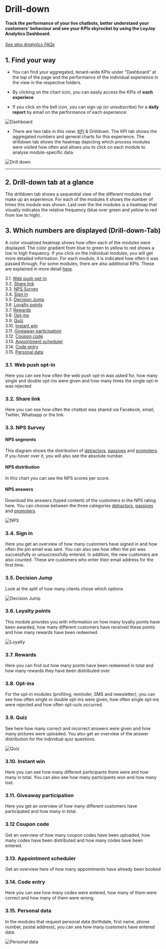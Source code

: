 # Drill-down

#### Track the performance of your live chatbots, better understand your customers' behaviour and see your KPIs skyrocket by using the LoyJoy Analytics Dashboard.

[*See also Analytics FAQs*](/faq/analytics/analytics.md)

## 1. Find your way

+ You can find your aggregated, tenant-wide KPIs under "Dashboard" at the top of the page and the performance of the individual experience in the view in the respective folders. <br>

+ By clicking on the chart icon, you can easily access the KPIs of **each experiece** <br>

+ If you click on the bell icon, you can sign up (or unsubscribe) for a **daily report** by email on the performance of each experience:

![Dashboard](dashboard.png "Dashboard")

+ There are two tabs in this view: [KPI](/analytics/kpi/kpi.md) & Drilldown. The KPI tab shows the aggregated numbers and general charts for this experience. The drilldown tab shows the heatmap depicting which process modules were visited how often and allows you to click on each module to analyse module-specific data.

![Drill down](drill_down.gif.png "Drill down")
_____________________

## 2. Drill-down tab at a glance

The drilldown tab shows a sequential view of the different modules that make up an experience. For each of the modules it shows the number of times this module was shown. Laid over the the modules is a heatmap that visually indicates the relative frequency (blue over green and yellow to red from low to high).

## 3. Which numbers are displayed (Drill-down-Tab)

A color visualized heatmap shows how often each of the modules were displayed. The color gradient from blue to green to yellow to red shows a low to high 
frequency.
If you click on the individual modules, you will get more detailed information. For each module, it is indicated how often it was passed through. For some 
modules, there are also additional KPIs. These are explained in more detail [here](#51-web-push-opt-in).

3.1. [Web push opt-in](#31-web-push-opt-in)</br>
3.2. [Share link](#32-share-link)</br>
3.3. [NPS Survey](#33-nps-survey)</br>
3.4. [Sign in](#34-sign-in)</br>
3.5. [Decision Jump](#35-decision-jump)</br>
3.6. [Loyalty points](#36-loyalty-points)</br>
3.7. [Rewards](#37-rewards)</br>
3.8. [Opt-ins](#38-opt-ins)</br>
3.9. [Quiz](#39-quiz)</br>
3.10. [Instant win](#310-instant-win)</br>
3.11. [Giveaway participation](#311-giveaway-participation)</br>
3.12. [Coupon code](#312-coupon-code)</br>
3.13. [Appointment scheduler](#313-appointment-scheduler)</br>
3.14. [Code entry](#314-code-entry)</br>
3.15. [Personal data](#315-personal-data)</br>


### 3.1. Web push opt-in
Here you can see how often the web push opt-in was asked for, how many single and double opt-ins were given and how many times the single opt-in was rejected

### 3.2. Share link
Here you can see how often the chatbot was shared via Facebook, email, Twitter, Whatsapp or the link.

### 3.3. NPS Survey

#### NPS segments
This diagram shows the distribution of [detractors](/analytics/kpi/kpi.md#detractors), [passives](/analytics/kpi/kpi.md#passives) and [promoters](/analytics/kpi/kpi.md#promoters). If you hover over it, you will also see the 
absolute number.

#### NPS distribution
In this chart you can see the NPS scores per score.

#### NPS answers
Download the answers (typed content) of the customers in the NPS rating here. You can choose between the three categories [detractors](/analytics/kpi/kpi.md#detractors), 
[passives](/analytics/kpi/kpi.md#passives) and [promoters](/analytics/kpi/kpi.md#promoters).

![NPS](nps.png "NPS")

### 3.4. Sign in
Here you get an overview of how many customers have signed in and how often the pin email was sent. You can also see how often the pin was successfully or 
unsuccessfully entered. In addition, the new customers are also counted. These are customers who enter their email address for the first time.

### 3.5. Decision Jump
Look at the split of how many clients chose which options

![Decision Jump](decjump.png "Decision Jump")

### 3.6. Loyalty points
This module provides you with information on how many loyalty points have been awarded, how many different customers have received these points and how many 
rewards have been redeemed.

![Loyalty](loyalty.png "Loyalty")

### 3.7. Rewards
Here you can find out how many points have been redeemed in total and how many rewards they have been distributed over.

### 3.8. Opt-ins
For the opt-in modules (profiling, reminder, SMS and newsletter), you can see how often single or double opt-ins were given, how often single opt-ins were 
rejected and how often opt-outs occurred.

### 3.9. Quiz
See here how many correct and incorrect answers were given and how many pictures were uploaded. You also get an overview of the answer distribution for the 
individual quiz questions.

![Quiz](quiz.png "Quiz")

### 3.10. Instant win
Here you can see how many different participants there were and how many in total. You can also see how many participants won and how many lost.

### 3.11. Giveaway participation
Here you get an overview of how many different customers have participated and how many in total.

### 3.12 Coupon code
Get an overview of how many coupon codes have been uploaded, how many codes have been distributed and how many codes have been entered.

### 3.13. Appointment scheduler
Get an overview here of how many appointments have already been booked

### 3.14. Code entry
Here you can see how many codes were entered, how many of them were correct and how many of them were wrong.

### 3.15. Personal data
In the modules that request personal data (birthdate, first name, phone number, postal address), you can see how many customers have entered data.

![Personal data](persdata.png "Personal data")






